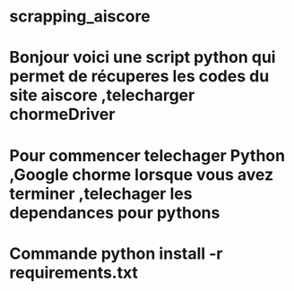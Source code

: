 # scrapping_aiscore
# Bonjour voici une script python qui permet de récuperes les codes du site aiscore ,telecharger chormeDriver 

# Pour commencer telechager Python ,Google chorme lorsque vous avez terminer ,telechager les dependances pour pythons 
# Commande  python install -r requirements.txt